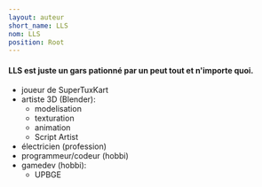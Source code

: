 ```yaml
---
layout: auteur
short_name: LLS
nom: LLS
position: Root
---
```

#### LLS est juste un gars pationné par un peut tout et n'importe quoi.

- joueur de SuperTuxKart
- artiste 3D (Blender):
    + modelisation
    + texturation
    + animation
    + Script Artist
- électricien (profession)
- programmeur/codeur (hobbi)
- gamedev (hobbi):
    + UPBGE